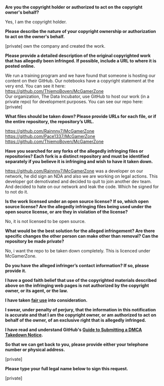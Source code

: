 **Are you the copyright holder or authorized to act on the copyright owner's behalf?**

Yes, I am the copyright holder.

**Please describe the nature of your copyright ownership or authorization to act on the owner's behalf.**

[private] own the company and created the work.

**Please provide a detailed description of the original copyrighted work that has allegedly been infringed. If possible, include a URL to where it is posted online.**

We run a training program and we have found that someone is hosting our content on their GitHub. Our notebooks have a copyright statement at the very end. You can see it here: https://github.com/ThiemoBoven/McGamerZone  
Our organization, The Data Incubator, use GitHub to host our work (in a private repo) for development purposes. You can see our repo here: [private]

**What files should be taken down? Please provide URLs for each file, or if the entire repository, the repository’s URL.**

https://github.com/Rainnny7/McGamerZone  
https://github.com/Pace1337/McGamerZone  
https://github.com/ThiemoBoven/McGamerZone

**Have you searched for any forks of the allegedly infringing files or repositories? Each fork is a distinct repository and must be identified separately if you believe it is infringing and wish to have it taken down.**

https://github.com/Rainnny7/McGamerZone was a developer on our network, he did sign an NDA and also we are working on legal actions. This developer got demotivated and decided to quit to join another dev team. And decided to hate on our network and leak the code. Which he signed for to not do it.

**Is the work licensed under an open source license? If so, which open source license? Are the allegedly infringing files being used under the open source license, or are they in violation of the license?**

No, it is not licensed to be open source.

**What would be the best solution for the alleged infringement? Are there specific changes the other person can make other than removal? Can the repository be made private?**

No, i want the repo to be taken down completely. This is licenced under McGamerZone.

**Do you have the alleged infringer’s contact information? If so, please provide it.**

**I have a good faith belief that use of the copyrighted materials described above on the infringing web pages is not authorized by the copyright owner, or its agent, or the law.**

**I have taken <a href="https://www.lumendatabase.org/topics/22">fair use</a> into consideration.**

**I swear, under penalty of perjury, that the information in this notification is accurate and that I am the copyright owner, or am authorized to act on behalf of the owner, of an exclusive right that is allegedly infringed.**

**I have read and understand GitHub's <a href="https://docs.github.com/articles/guide-to-submitting-a-dmca-takedown-notice/">Guide to Submitting a DMCA Takedown Notice</a>.**

**So that we can get back to you, please provide either your telephone number or physical address.**

[private]

**Please type your full legal name below to sign this request.**

[private]

